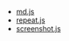- <a href='javascript:(()=>{if(!window.TurndownService){let e=document.createElement("script");e.integrity="sha512-vs+sfpOrzS4lF58OlkJP4vJSeUPKQFbhEeVA4wycLrlwThE+oKkbIWxi40ADv3UdmLLrRnfgTL3mGDLT+nih6Q==",e.src="https://cdnjs.cloudflare.com/ajax/libs/turndown/7.1.2/turndown.js",e.crossOrigin="anonymous",e.referrerPolicy="no-referrer",document.body.appendChild(e)}let r=window.setInterval(()=>{if(!window.TurndownService){console.log("waiting...");return}window.clearInterval(r);let e=new window.TurndownService,n=!0,l=e.turndown(document.querySelector("main").innerHTML).replaceAll(/^\d+ \/ \d+$/gm,()=>{let e=n?"---USER---":"---ChatGPT---";return n=!n,e}).replace(/Model: Default \(GPT-[\d.]+\)$/gm,"").replace(/^!\[\]\(data.*/gm,"").replace(/^Regenerate response$/gm,"").replace(/^\[ChatGPT.*$/gm,"").replace(/^\s*[\r\n]+(?=\S)/m,"");navigator.clipboard.writeText(l)},100)})();' >md.js</a>
- <a href='(()=>{let e=0,t=prompt("ChatGPTに渡す文字列を入力してください"),a=document.querySelector("textarea");console.log("repeat start"),console.log(a);let l=setInterval(()=>{a.value=t,console.log({i:e});let r=document.querySelector("textarea");r.dispatchEvent(new KeyboardEvent("keydown",{key:"Enter",keyCode:13})),e++>10&&clearInterval(l)},6e4)})();' >repeat.js</a>
- <a href='(()=>{try{let e="div[class^=react-scroll-to-bottom--css-] > div:nth-child(1)",t=document.querySelectorAll(e)[document.querySelectorAll(e).length-1];if(!window.marked){let r=document.createElement("script");r.integrity="sha512-zAs8dHhwlTbfcVGRX1x0EZAH/L99NjAFzX6muwOcOJc7dbGFNaW4O7b9QOyCMRYBNjO+E0Kx6yLDsiPQhhWm7g==",r.src="https://cdnjs.cloudflare.com/ajax/libs/marked/4.3.0/marked.min.js",r.crossOrigin="anonymous",r.referrerPolicy="no-referrer",document.body.appendChild(r)}let c=setInterval(()=>{window.marked&&(clearInterval(c),window.marked(t).then(function(e){let t=e.toDataURL(),r=URL.createObjectURL(function e(t){let r=t.split(";base64,"),c=r[0].split(":")[1],l=atob(r[1]),a=[];for(let n=0;n<l.length;n++)a.push(l.charCodeAt(n));return new Blob([new Uint8Array(a)],{type:c})}(t)),c=document.createElement("a");c.href=r,c.download="ChatGPT-screenshot.png",c.click(),URL.revokeObjectURL(r)}).catch(e=>{alert(e)}))},100)}catch(l){alert(l)}})();' >screenshot.js</a>
